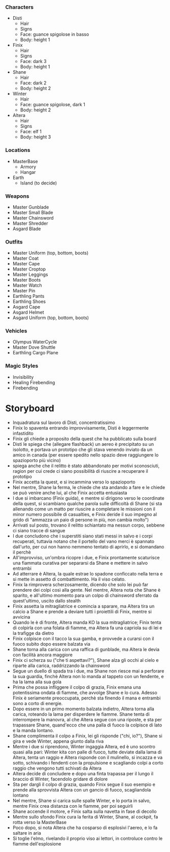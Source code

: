 
### Characters

- Disti
	- Hair
	- Signs
	- Face: guance spigolose in basso
	- Body: height 1
- Finix
	- Hair
	- Signs
	- Face: dark 3
	- Body: height 1
- Shane
	- Hair
	- Face: dark 2
	- Body: height 2
- Winter
	- Hair
	- Face: guance spigolose, dark 1
	- Body: height 2
- Altera
	- Hair
	- Signs
	- Face: elf 1
	- Body: height 3

### Locations

- MasterBase
	- Armory
	- Hangar
- Earth
	- Island (to decide)

### Weapons

- Master Gunblade
- Master Small Blade
- Master Chainsword
- Master Shredder
- Asgard Blade

### Outfits

- Master Uniform (top, bottom, boots)
- Master Coat
- Master Cape
- Master Croptop
- Master Leggings
- Master Boots
- Master Watch
- Master Pin
- Earthling Pants
- Earthling Shoes
- Asgard Cape
- Asgard Helmet
- Asgard Uniform (top, bottom, boots)

### Vehicles

- Olympus WaterCycle
- Master Dove Shuttle
- Earthling Cargo Plane

### Magic Styles

- Invisibility
- Healing Firebending
- Firebending

# Storyboard

- Inquadratura sul lavoro di Disti, concentratissimo
- Finix lo spaventa entrando improvvisamente, Disti è leggermente infastidito
- Finix gli chiede a proposito della quest che ha pubblicato sulla board
- Disti le spiega che (allegare flashback) un aereo è precipitato su un isolotto, e portava un prototipo che gli stava venendo inviato da un amico in canada (per essere spedito nello spazio deve raggiungere lo spazioporto più vicino)
- spiega anche che il relitto è stato abbandonato per motivi sconosciuti, ragion per cui crede ci siano possibilità di riuscire a recuperare il prototipo
- Finix accetta la quest, e si incammina verso lo spazioporto
- Nel mentre, Shane la ferma, le chiede che sta andando a fare e le chiede se può venire anche lui, al che Finix accetta entusiasta
- I due si imbarcano (Finix guida), e mentre si dirigono verso le coordinate della quest, si scambiano qualche parola sulle difficoltà di Shane (si sta allenando come un matto per riuscire a completare le missioni con il minor numero possibile di casualties, e Finix deride il suo impegno al grido di "ammazza un paio di persone in più, non cambia molto")
- Arrivati sul posto, trovano il relitto schiantato ma nessun corpo, sebbene ci siano tracce di sangue
- I due concludono che i superstiti siano stati messi in salvo e i corpi recuperati, tuttavia notano che il portello del vano merci è spannato dall'urto, per cui non hanno nemmeno tentato di aprirlo, e si domandano il perchè
- All'improvviso, un'ombra ricopre i due, e Finix prontamente scaturisce una fiammata curativa per separarsi da Shane e mettere in salvo entrambi
- Ad atterrare è Altera, la quale estrae lo spadone conficcato nella terra e si mette in assetto di combattimento. Ha il viso celato.
- Finix la rimprovera scherzosamente, dicendo che solo lei può far prendere dei colpi così alla gente. Nel mentre, Altera nota che Shane è sparito, e all'ultimo momento para un colpo di chainsword sferrato da quest'ultimo, uscito dallo stealth
- Finix assetta la mitragliatrice e comincia a sparare, ma Altera tira un calcio a Shane e prende a deviare tutti i proiettili di Finix, mentre si avvicina
- Quando le è di fronte, Altera manda KO la sua mitragliatrice; Finix tenta di colpirla con una folata di fiamme, ma Altera fa una capriola su di lei e la trafigge da dietro
- Finix colpisce con il tacco la sua gamba, e provvede a curarsi con il fuoco subito dopo essere balzata via
- Shane torna alla carica con una raffica di gunblade, ma Altera le devia con facilità ancora maggiore
- Finix ci scherza su ("che ti aspettavi?"), Shane alza gli occhi al cielo e riparte alla carica, raddrizzando la chainsword
- Segue un duello di spada tra i due, ma Shane non riesce mai a perforare la sua guardia, finchè Altera non lo manda al tappeto con un fendente, e ha la lama alla sua gola
- Prima che possa infliggere il colpo di grazia, Finix emana una potentissima ondata di fiamme, che avvolge Shane e lo cura. Adesso Finix è seriamente preoccupata, perchè sta finendo il mana e entrambi sono a corto di energie.
- Dopo essere in un primo momento balzata indietro, Altera torna alla carica, roteando la lama per disperdere le fiamme. Shane tenta di interrompere la manovra, al che Altera segue con una riposte, e sta per trapassare Shane, quand'ecco che una palla di fuoco la colpisce di lato e la manda lontano.
- Shane complimenta il colpo a Finix, lei gli risponde ("chi, io?"), Shane si gira e vede Winter, appena giunto dalla riva
- Mentre i due si riprendono, Winter ingaggia Altera, ed è uno scontro quasi alla pari: Winter kita con palle di fuoco, tutte deviate dalla lama di Altera, tenta un raggio e Altera risponde con il mulinello, si incazza e va sotto, schivando i fendenti con la propulsione e scagliando colpi a corto raggio che vengono tutti schivati da Altera
- Altera decide di concludere e dopo una finta trapassa per il lungo il braccio di Winter, facendolo gridare di dolore
- Sta per dargli il colpo di grazia, quando Finix segue il suo esempio e prende alla sprovvista Altera con un gancio di fuoco, scagliandola lontano
- Nel mentre, Shane si carica sulle spalle Winter, e lo porta in salvo, mentre Finix crea distanza con le fiamme, per poi seguirli
- Shane accende il motore, e Finix salta sulla navetta in fase di decollo
- Mentre sullo sfondo Finix cura la ferita di Winter, Shane, al cockpit, fa rotta verso la MasterBase
- Poco dopo, si nota Altera che ha cosparso di esplosivi l'aereo, e lo fa saltare in aria
- Si toglie l'elmo, rivelando il proprio viso ai lettori, in controluce contro le fiamme dell'esplosione